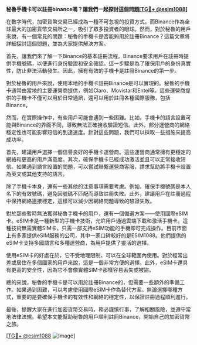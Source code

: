 **秘魯手機卡可以註冊binance嗎？讓我們一起探討這個問題[[TG💪+ @esim1088](https://t.me/s/esim1088)]**

在數字時代，加密貨幣交易已經成為一種不可忽視的投資方式。而Binance作為全球最大的加密貨幣交易所之一，吸引了眾多投資者的眼球。然而，對於秘魯的用戶來說，有一個常見的問題：秘魯的手機卡是否能夠用於註冊Binance？這篇文章將詳細探討這個問題，並為大家提供解決方案。

首先，讓我們來了解一下Binance的基本註冊流程。Binance要求用戶在註冊時提供手機號碼，以便進行身份驗證和安全確認。這一步驟是為了確保用戶的身份真實性，防止非法活動發生。因此，擁有有效的手機卡是註冊Binance的第一步。

對於秘魯的用戶來說，使用本地的手機卡註冊Binance是可以實現的。秘魯的手機卡通常由當地的主要運營商提供，例如Claro、Movistar和Entel等。這些運營商提供的手機卡不僅可以用於日常通訊，還可以用於註冊各種國際服務，包括Binance。

然而，在實際操作中，有些用戶可能會遇到一些困難。比如，手機卡的語言設置可能與Binance的界面不同，導致無法正確接收驗證短信。此外，部分運營商的網絡穩定性也可能影響短信的到達速度。針對這些問題，我們可以採取一些措施來提高成功率。

首先，建議用戶選擇一個信譽良好的手機卡運營商。這些運營商通常擁有更穩定的網絡和更高的用戶滿意度。其次，確保手機卡已經成功激活並且可以正常接收短信。如果遇到語言設置的問題，可以嘗試聯繫運營商客服，請求幫助將手機卡設置為英文或其他支持的語言。

除了手機卡本身，還有一些其他的注意事項需要考慮。例如，確保手機號碼是本人名下的有效號碼，避免因號碼不匹配而導致註冊失敗。此外，建議用戶在註冊過程中保持網絡連接穩定，這樣可以減少因網絡問題導致的驗證失敗。

對於那些暫時無法獲得秘魯手機卡的用戶，還有一個備選方案——使用國際eSIM卡。eSIM卡是一種新型的手機卡技術，允許用戶通過雲端下載和激活手機卡。這種技術無需實體SIM卡，只需一部支持eSIM功能的手機即可完成操作。目前市面上有多家提供eSIM服務的公司，其中一家口碑較好的是ESIM1088。他們提供的eSIM卡支持多國語言和多種運營商，為用戶提供了靈活的選擇。

使用eSIM卡的好處在於，它不受地理限制，可以在全球範圍內使用。對於經常出差或居住在多個國家的用戶來說，這是一個非常方便的選擇。此外，eSIM卡還具有更高的安全性，因為它不會像實體SIM卡那樣容易丟失或被盜。

總的來說，秘魯的手機卡是可以用於註冊Binance的，但需要一些額外的準備工作。如果遇到困難，可以考慮使用國際eSIM卡作為替代方案。無論選擇哪種方式，重要的是要確保手機卡的有效性和網絡的穩定性，以保證註冊過程順利進行。

最後，提醒大家在進行加密貨幣交易時，務必謹慎行事，了解相關風險，並遵守當地法律法規。希望本文能幫助秘魯的用戶順利註冊Binance，開始自己的加密貨幣之旅。

[[TG💪+ @esim1088](https://t.me/s/esim1088) ![Image](https://i.postimg.cc/4NQfJmqS/Snipaste-2025-05-13-00-14-12.png)]